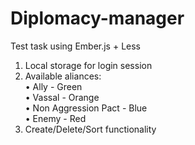 Diplomacy-manager
=================

Test task using Ember.js + Less

1. Local storage for login session
2. Available aliances: <br />
    • Ally - Green<br />
    • Vassal - Orange<br />
    • Non Aggression Pact - Blue<br />
    • Enemy - Red<br />
3. Create/Delete/Sort functionality
